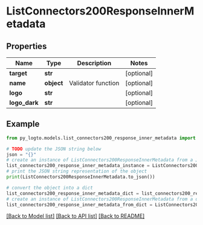 # ListConnectors200ResponseInnerMetadata


## Properties

Name | Type | Description | Notes
------------ | ------------- | ------------- | -------------
**target** | **str** |  | [optional] 
**name** | **object** | Validator function | [optional] 
**logo** | **str** |  | [optional] 
**logo_dark** | **str** |  | [optional] 

## Example

```python
from py_logto.models.list_connectors200_response_inner_metadata import ListConnectors200ResponseInnerMetadata

# TODO update the JSON string below
json = "{}"
# create an instance of ListConnectors200ResponseInnerMetadata from a JSON string
list_connectors200_response_inner_metadata_instance = ListConnectors200ResponseInnerMetadata.from_json(json)
# print the JSON string representation of the object
print(ListConnectors200ResponseInnerMetadata.to_json())

# convert the object into a dict
list_connectors200_response_inner_metadata_dict = list_connectors200_response_inner_metadata_instance.to_dict()
# create an instance of ListConnectors200ResponseInnerMetadata from a dict
list_connectors200_response_inner_metadata_from_dict = ListConnectors200ResponseInnerMetadata.from_dict(list_connectors200_response_inner_metadata_dict)
```
[[Back to Model list]](../README.md#documentation-for-models) [[Back to API list]](../README.md#documentation-for-api-endpoints) [[Back to README]](../README.md)


